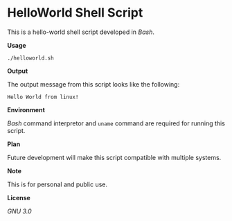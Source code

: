 # HelloWorld Shell Script

This is a hello-world shell script developed in *Bash*.

**Usage**

```shell
./helloworld.sh
```

**Output**

The output message from this script looks like the following:

```
Hello World from linux!
```

**Environment**

*Bash* command interpretor and `uname` command are required for running this script.

**Plan**

Future development will make this script compatible with multiple systems.

**Note**

This is for personal and public use.

**License**

*GNU 3.0*
